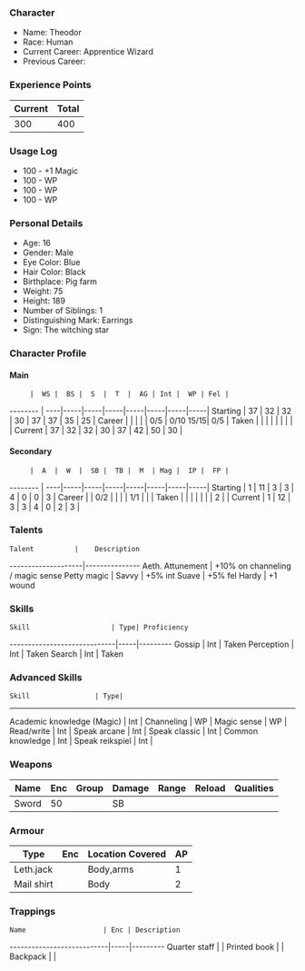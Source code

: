 ### Character
- Name: Theodor
- Race: Human
- Current Career: Apprentice Wizard
- Previous Career:

### Experience Points
Current | Total
--------|------
    300 | 400
    
### Usage Log
- 100 - +1 Magic
- 100 - WP
- 100 - WP
- 100 - WP

### Personal Details
- Age: 16
- Gender: Male
- Eye Color: Blue
- Hair Color: Black
- Birthplace: Pig farm
- Weight: 75
- Height: 189
- Number of Siblings: 1
- Distinguishing Mark: Earrings
- Sign: The witching star

### Character Profile

#### Main
         |  WS |  BS |  S  |  T  |  AG | Int |  WP | Fel |
-------- | ----|-----|-----|-----|-----|-----|-----|-----|
Starting |  37 |  32 |  32 |  30 |  37 |  37 |  35 |  25 |
Career   |     |     |     |     | 0/5 | 0/10 15/15| 0/5 |
Taken    |     |     |     |     |     |     |     |     |
Current  |  37 |  32 |  32 |  30 |  37 |  42 |  50 |  30 |

#### Secondary
         |  A  |  W  |  SB |  TB |  M  | Mag |  IP |  FP |
-------- | ----|-----|-----|-----|-----|-----|-----|-----|
Starting |  1  |  11 |  3  |  3  |  4  |  0  |  0  |  3  |
Career   |     | 0/2 |     |     |     | 1/1 |     |     |
Taken    |     |     |     |     |     |     |  2  |     |
Current  |  1  |  12 |  3  |  3  |  4  |  0  |  2  |  3  |
  
### Talents
    Talent          |    Description
--------------------|---------------
Aeth. Attunement    | +10% on channeling / magic sense
Petty magic         | 
Savvy               | +5% int
Suave               | +5% fel
Hardy               | +1 wound



### Skills
    Skill                    | Type| Proficiency
-----------------------------|-----|---------
Gossip                       | Int | Taken
Perception                   | Int | Taken
Search                       | Int | Taken

### Advanced Skills
    Skill	             | Type| 
-----------------------------------------------------
Academic knowledge (Magic)   | Int | 
Channeling                   | WP  |
Magic sense                  | WP  |
Read/write                   | Int |
Speak arcane                 | Int |
Speak classic                | Int |
Common knowledge             | Int |
Speak reikspiel              | Int |

### Weapons
   Name  | Enc | Group | Damage | Range | Reload | Qualities
-------- |-----|-------|--------|-------|--------|----------
   Sword |  50 |       |   SB   |       |        | 
  
### Armour
   Type   | Enc | Location Covered | AP |
----------|-----|------------------|----|
Leth.jack |     | Body,arms        | 1  |
Mail shirt|     | Body             | 2  |

### Trappings
    Name                   | Enc | Description
---------------------------|-----|---------
Quarter staff              |     | 
Printed book               |     | 
Backpack                   |     | 
